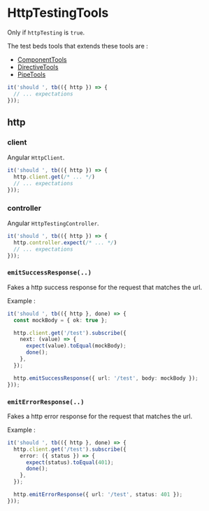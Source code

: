 # HttpTestingTools

Only if `httpTesting` is `true`.

The test beds tools that extends these tools are :

- [ComponentTools](../test-beds/component#componenttools)
- [DirectiveTools](../test-beds/directive#directivetools)
- [PipeTools](../test-beds/pipe#pipetools)

```ts
it('should ', tb(({ http }) => {
  // ... expectations
})); 
```

## http

### client

Angular `HttpClient`.

```ts
it('should ', tb(({ http }) => {
  http.client.get(/* ... */)
  // ... expectations
})); 
```

### controller

Angular `HttpTestingController`.

```ts
it('should ', tb(({ http }) => {
  http.controller.expect(/* ... */)
  // ... expectations
})); 
```

### `emitSuccessResponse(..)`

Fakes a http success response for the request that matches the url.

Example :

```ts
it('should ', tb(({ http }, done) => {
  const mockBody = { ok: true };

  http.client.get('/test').subscribe({
    next: (value) => {
      expect(value).toEqual(mockBody);
      done();
    },
  });

  http.emitSuccessResponse({ url: '/test', body: mockBody });
})); 
```

### `emitErrorResponse(..)`

Fakes a http error response for the request that matches the url.

Example :

```ts
it('should ', tb(({ http }, done) => {
  http.client.get('/test').subscribe({
    error: ({ status }) => {
      expect(status).toEqual(401);
      done();
    },
  });

  http.emitErrorResponse({ url: '/test', status: 401 });
})); 
```

